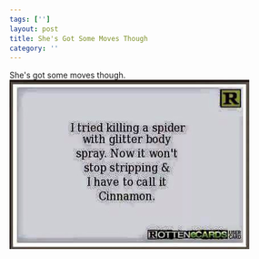 ```yaml
---
tags: ['']
layout: post
title: She's Got Some Moves Though
category: ''
---
```

She's got some moves though.
![She's got some moves though.](/uploads/2015-7-17-shes-got-some-moves-though.jpg)
